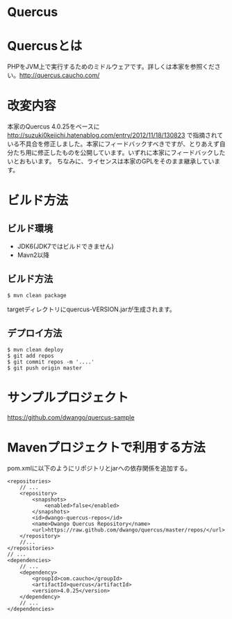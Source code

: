 Quercus
=======

# Quercusとは

PHPをJVM上で実行するためのミドルウェアです。詳しくは本家を参照ください。http://quercus.caucho.com/

# 改変内容
本家のQuercus 4.0.25をベースに http://suzuki0keiichi.hatenablog.com/entry/2012/11/18/130823
で指摘されている不具合を修正しました。本家にフィードバックすべきですが、とりあえず自分たち用に修正したものを公開しています。いずれに本家にフィードバックしたいとおもいます。
ちなみに、ライセンスは本家のGPLをそのまま継承しています。

# ビルド方法
## ビルド環境
- JDK6(JDK7ではビルドできません)
- Mavn2以降

## ビルド方法

    $ mvn clean package

targetディレクトリにquercus-VERSION.jarが生成されます。

## デプロイ方法

    $ mvn clean deploy
    $ git add repos
    $ git commit repos -m '....'
    $ git push origin master

# サンプルプロジェクト

https://github.com/dwango/quercus-sample

# Mavenプロジェクトで利用する方法
pom.xmlに以下のようにリポジトリとjarへの依存関係を追加する。

    <repositories>
        // ...
        <repository>
            <snapshots>
                <enabled>false</enabled>
            </snapshots>
            <id>dwango-quercus-repos</id>
            <name>Dwango Quercus Repository</name>
            <url>https://raw.github.com/dwango/quercus/master/repos/</url>
        </repository>
        //...
    </repositories>
    // ...
    <dependencies>
        // ...
        <dependency>
            <groupId>com.caucho</groupId>
            <artifactId>quercus</artifactId>
            <version>4.0.25</version>
        </dependency>
        // ...
    </dependencies>